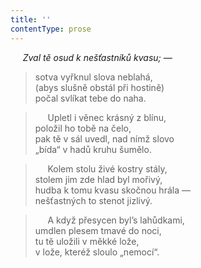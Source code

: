 ```yaml
---
title: ''
contentType: prose
---
```


     _Zval tě osud k nešťastníků kvasu; —_

> sotva vyřknul slova neblahá,  
> (abys slušně obstál při hostině)  
> počal svlíkat tebe do naha.

>      Upletl i věnec krásný z blínu,  
> položil ho tobě na čelo,  
> pak tě v sál uvedl, nad nímž slovo  
> „bída“ v hadů kruhu šumělo.

>      Kolem stolu živé kostry stály,  
> stolem jim zde hlad byl mořivý,  
> hudba k tomu kvasu skočnou hrála —  
> nešťastných to stenot jizlivý.

>      A když přesycen byl’s lahůdkami,  
> umdlen plesem tmavé do noci,  
> tu tě uložili v měkké lože,  
> v lože, kteréž sloulo „nemocí“.
